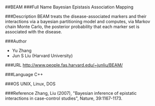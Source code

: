 ##BEAM
###Full Name
Bayesian Epistasis Association Mapping

###Description
BEAM treats the disease-associated markers and their interactions via a bayesian partitioning model and computes, via Markov chain Monte Carlo, the posterior probability that each marker set is associated with the disease.

###Author
* Yu Zhang
* Jun S Liu (Harvard University)

###URL
http://www.people.fas.harvard.edu/~junliu/BEAM/

###Language
C++

###OS
UNIX, Linux, DOS

###Reference
Zhang, Liu (2007), "Bayesian inference of epistatic interactions in case-control studies", Nature, 39:1167-1173.


